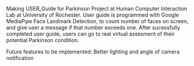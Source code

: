 Making USER_Guide for Parkinson Project at Human Computer Interaction Lab at University of Rochester. User guide is programmed with Google MediaPipe Face Landmark Detection, to count number of faces on screen, and give user a message if that number exceeds one. After sucessfully completed user guide, users can go to real virtual assesment of their potential Parkinson condition. 

Future features to be implemented: Better lighting and angle of camera notification 
